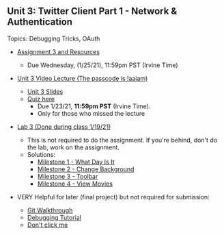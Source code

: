 ## Unit 3: Twitter Client Part 1 - Network & Authentication
Topics: Debugging Tricks, OAuth

* [Assignment 3 and Resources](https://courses.codepath.com/courses/android_university/unit/3#!assignment)
   * Due Wednesday, (1/25/21), 11:59pm PST (Irvine Time)

* [Unit 3 Video Lecture (The passcode is !aaiam)](https://zoom.us/rec/share/y3pG7Mr-kGdv7iCJedQG5lcjxDVj78Ms6lBk3DmERpGyKF125VD7IFYtbHWxBSr5.CrO-8lOTFG3YKNU1)
    * [Unit 3 Slides](https://docs.google.com/presentation/d/1sYctMlJgz-7-5zfGtWRImpV_lE1Vaf-dJXbSMHw7Po8/edit?usp=sharing)
    * [Quiz here](https://forms.gle/NtmzkLFjYHwG1ucN7)
      * Due 1/23/21, **11:59pm PST** (Irvine Time). 
      * Only for those who missed the lecture
      
* [Lab 3 (Done during class 1/19/21)](https://courses.codepath.com/courses/android_university/unit/3#!exercises)       
    * This is not required to do the assignment. If you're behind, don't do the lab, work on the assignment.
    * Solutions:
      * [Milestone 1 - What Day Is It](https://github.com/CodePath-at-UCI/android-course/blob/master/Unit3/src/main/java/com/codepath/debuggingchallenges/activities/CurrentDayActivity.java)
      * [Milestone 2 - Change Background](https://github.com/CodePath-at-UCI/android-course/blob/master/Unit3/src/main/res/layout/activity_change_background.xml)
      * [Milestone 3 - Toolbar](https://github.com/CodePath-at-UCI/android-course/blob/master/Unit3/src/main/java/com/codepath/debuggingchallenges/activities/ToolbarActivity.java)
      * [Milestone 4 - View Movies](https://github.com/CodePath-at-UCI/android-course/blob/master/Unit3/src/main/java/com/codepath/debuggingchallenges/activities/MoviesActivity.java)

* VERY Helpful for later (final project) but not required for submission:
   * [Git Walkthrough](https://www.youtube.com/watch?v=xVe5WiTPMRE)
   * [Debugging Tutorial](https://www.youtube.com/watch?v=UH7bGwf7tM0&list=PLIqdEn7Fno3jD-xkugtPi1UoQJs1xoa17)
   * [Don't click me](https://imgflip.com/i/4uhcei)

